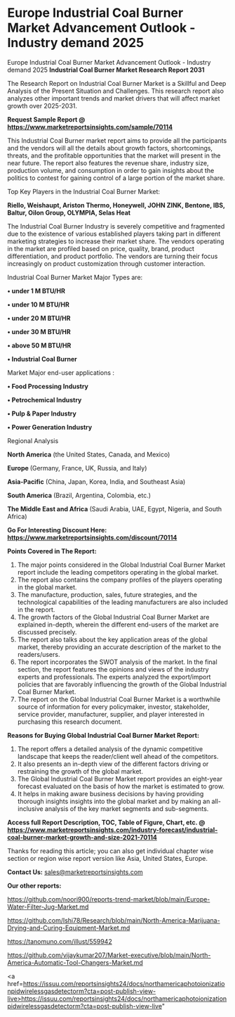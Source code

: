 # Europe Industrial Coal Burner Market Advancement Outlook - Industry demand 2025
Europe Industrial Coal Burner Market Advancement Outlook - Industry demand 2025
<strong>Industrial Coal Burner Market Research Report 2031</strong>

The Research Report on Industrial Coal Burner Market is a Skillful and Deep Analysis of the Present Situation and Challenges. This research report also analyzes other important trends and market drivers that will affect market growth over 2025-2031.

<strong>Request Sample Report @ <a href=https://www.marketreportsinsights.com/sample/70114>https://www.marketreportsinsights.com/sample/70114</a></strong>

This Industrial Coal Burner market report aims to provide all the participants and the vendors will all the details about growth factors, shortcomings, threats, and the profitable opportunities that the market will present in the near future. The report also features the revenue share, industry size, production volume, and consumption in order to gain insights about the politics to contest for gaining control of a large portion of the market share.

Top Key Players in the Industrial Coal Burner Market:

<strong>Riello, Weishaupt, Ariston Thermo, Honeywell, JOHN ZINK, Bentone, IBS, Baltur, Oilon Group, OLYMPIA, Selas Heat</strong>

The Industrial Coal Burner Industry is severely competitive and fragmented due to the existence of various established players taking part in different marketing strategies to increase their market share. The vendors operating in the market are profiled based on price, quality, brand, product differentiation, and product portfolio. The vendors are turning their focus increasingly on product customization through customer interaction.

Industrial Coal Burner Market Major Types are:

<strong>• under 1 M BTU/HR

• under 10 M BTU/HR

• under 20 M BTU/HR

• under 30 M BTU/HR

• above 50 M BTU/HR

• Industrial Coal Burner</strong>

Market Major end-user applications :

<strong>• Food Processing Industry

• Petrochemical Industry

• Pulp & Paper Industry

• Power Generation Industry</strong>

Regional Analysis

</u><strong><b>North America</b></strong> (the United States, Canada, and Mexico)

<strong><b>Europe </b></strong>(Germany, France, UK, Russia, and Italy)

<strong><b>Asia-Pacific</b></strong> (China, Japan, Korea, India, and Southeast Asia)

<strong><b>South America</b></strong> (Brazil, Argentina, Colombia, etc.)

<strong><b>The Middle East and Africa</b></strong> (Saudi Arabia, UAE, Egypt, Nigeria, and South Africa)

<strong>Go For Interesting Discount Here: <a href=https://www.marketreportsinsights.com/discount/70114>https://www.marketreportsinsights.com/discount/70114</a></strong>

<strong>Points Covered in The Report:</strong>
<ol>
  <li>The major points considered in the Global Industrial Coal Burner Market report include the leading competitors operating in the global market.</li>
  <li>The report also contains the company profiles of the players operating in the global market.</li>
  <li>The manufacture, production, sales, future strategies, and the technological capabilities of the leading manufacturers are also included in the report.</li>
  <li>The growth factors of the Global Industrial Coal Burner Market are explained in-depth, wherein the different end-users of the market are discussed precisely.</li>
  <li>The report also talks about the key application areas of the global market, thereby providing an accurate description of the market to the readers/users.</li>
  <li>The report incorporates the SWOT analysis of the market. In the final section, the report features the opinions and views of the industry experts and professionals. The experts analyzed the export/import policies that are favorably influencing the growth of the Global Industrial Coal Burner Market.</li>
  <li>The report on the Global Industrial Coal Burner Market is a worthwhile source of information for every policymaker, investor, stakeholder, service provider, manufacturer, supplier, and player interested in purchasing this research document.</li>
</ol>
<strong>Reasons for Buying Global Industrial Coal Burner Market Report:</strong>

<ol>
  <li>The report offers a detailed analysis of the dynamic competitive landscape that keeps the reader/client well ahead of the competitors.</li>
  <li>It also presents an in-depth view of the different factors driving or restraining the growth of the global market.</li>
  <li>The Global Industrial Coal Burner Market report provides an eight-year forecast evaluated on the basis of how the market is estimated to grow.</li>
  <li>It helps in making aware business decisions by having providing thorough insights insights into the global market and by making an all-inclusive analysis of the key market segments and sub-segments.</li>
</ol>
<strong>Access full Report Description, TOC, Table of Figure, Chart, etc. @ <a href=https://www.marketreportsinsights.com/industry-forecast/industrial-coal-burner-market-growth-and-size-2021-70114>https://www.marketreportsinsights.com/industry-forecast/industrial-coal-burner-market-growth-and-size-2021-70114</a></strong>


Thanks for reading this article; you can also get individual chapter wise section or region wise report version like Asia, United States, Europe.

<strong>Contact Us:</strong>
sales@marketreportsinsights.com

<strong>Our other reports:</strong>

<a href=https://github.com/noori900/reports-trend-market/blob/main/Europe-Water-Filter-Jug-Market.md>https://github.com/noori900/reports-trend-market/blob/main/Europe-Water-Filter-Jug-Market.md</a>

<a href=https://github.com/Ishi78/Research/blob/main/North-America-Marijuana-Drying-and-Curing-Equipment-Market.md>https://github.com/Ishi78/Research/blob/main/North-America-Marijuana-Drying-and-Curing-Equipment-Market.md</a>

<a href=https://tanomuno.com/illust/559942>https://tanomuno.com/illust/559942</a>

<a href=https://github.com/vijaykumar207/Market-executive/blob/main/North-America-Automatic-Tool-Changers-Market.md>https://github.com/vijaykumar207/Market-executive/blob/main/North-America-Automatic-Tool-Changers-Market.md</a>

<a href=https://issuu.com/reportsinsights24/docs/northamericaphotoionizationpidwirelessgasdetectorm?cta=post-publish-view-live>https://issuu.com/reportsinsights24/docs/northamericaphotoionizationpidwirelessgasdetectorm?cta=post-publish-view-live</a>"

